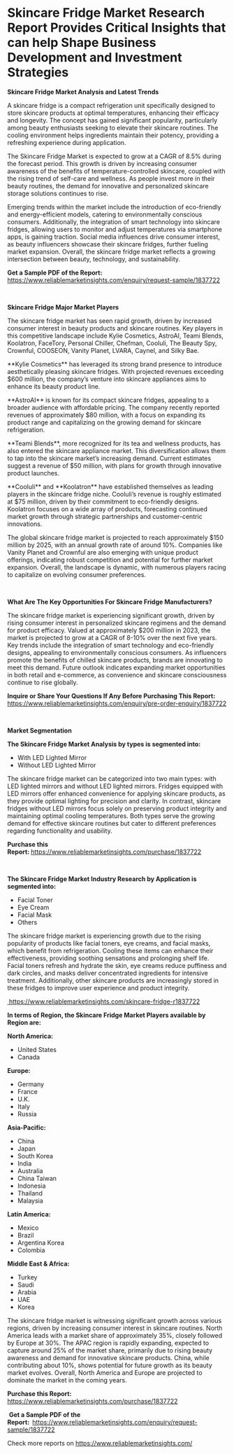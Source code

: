 <p><h1>Skincare Fridge Market Research Report Provides Critical Insights that can help Shape Business Development and Investment Strategies</h1></p><p><strong>Skincare Fridge Market Analysis and Latest Trends</strong></p>
<p><p>A skincare fridge is a compact refrigeration unit specifically designed to store skincare products at optimal temperatures, enhancing their efficacy and longevity. The concept has gained significant popularity, particularly among beauty enthusiasts seeking to elevate their skincare routines. The cooling environment helps ingredients maintain their potency, providing a refreshing experience during application.</p><p>The Skincare Fridge Market is expected to grow at a CAGR of 8.5% during the forecast period. This growth is driven by increasing consumer awareness of the benefits of temperature-controlled skincare, coupled with the rising trend of self-care and wellness. As people invest more in their beauty routines, the demand for innovative and personalized skincare storage solutions continues to rise. </p><p>Emerging trends within the market include the introduction of eco-friendly and energy-efficient models, catering to environmentally conscious consumers. Additionally, the integration of smart technology into skincare fridges, allowing users to monitor and adjust temperatures via smartphone apps, is gaining traction. Social media influences drive consumer interest, as beauty influencers showcase their skincare fridges, further fueling market expansion. Overall, the skincare fridge market reflects a growing intersection between beauty, technology, and sustainability.</p></p>
<p><strong>Get a Sample PDF of the Report:&nbsp;</strong> <a href="https://www.reliablemarketinsights.com/enquiry/request-sample/1837722?utm_campaign=2137&utm_medium=2&utm_source=Github&utm_content=ia&utm_term=08022025&utm_id=skincare-fridge">https://www.reliablemarketinsights.com/enquiry/request-sample/1837722</a></p>
<p>&nbsp;</p>
<p><strong>Skincare Fridge Major Market Players</strong></p>
<p><p>The skincare fridge market has seen rapid growth, driven by increased consumer interest in beauty products and skincare routines. Key players in this competitive landscape include Kylie Cosmetics, AstroAI, Teami Blends, Koolatron, FaceTory, Personal Chiller, Chefman, Cooluli, The Beauty Spy, Crownful, COOSEON, Vanity Planet, LVARA, Caynel, and Silky Bae.</p><p>**Kylie Cosmetics** has leveraged its strong brand presence to introduce aesthetically pleasing skincare fridges. With projected revenues exceeding $600 million, the company’s venture into skincare appliances aims to enhance its beauty product line.</p><p>**AstroAI** is known for its compact skincare fridges, appealing to a broader audience with affordable pricing. The company recently reported revenues of approximately $80 million, with a focus on expanding its product range and capitalizing on the growing demand for skincare refrigeration.</p><p>**Teami Blends**, more recognized for its tea and wellness products, has also entered the skincare appliance market. This diversification allows them to tap into the skincare market’s increasing demand. Current estimates suggest a revenue of $50 million, with plans for growth through innovative product launches.</p><p>**Cooluli** and **Koolatron** have established themselves as leading players in the skincare fridge niche. Cooluli’s revenue is roughly estimated at $75 million, driven by their commitment to eco-friendly designs. Koolatron focuses on a wide array of products, forecasting continued market growth through strategic partnerships and customer-centric innovations.</p><p>The global skincare fridge market is projected to reach approximately $150 million by 2025, with an annual growth rate of around 10%. Companies like Vanity Planet and Crownful are also emerging with unique product offerings, indicating robust competition and potential for further market expansion. Overall, the landscape is dynamic, with numerous players racing to capitalize on evolving consumer preferences.</p></p>
<p>&nbsp;</p>
<p><strong>What Are The Key Opportunities For Skincare Fridge Manufacturers?</strong></p>
<p><p>The skincare fridge market is experiencing significant growth, driven by rising consumer interest in personalized skincare regimens and the demand for product efficacy. Valued at approximately $200 million in 2023, the market is projected to grow at a CAGR of 8-10% over the next five years. Key trends include the integration of smart technology and eco-friendly designs, appealing to environmentally conscious consumers. As influencers promote the benefits of chilled skincare products, brands are innovating to meet this demand. Future outlook indicates expanding market opportunities in both retail and e-commerce, as convenience and skincare consciousness continue to rise globally.</p></p>
<p><strong>Inquire or Share Your Questions If Any Before Purchasing This Report:</strong> <a href="https://www.reliablemarketinsights.com/enquiry/pre-order-enquiry/1837722?utm_campaign=2137&utm_medium=2&utm_source=Github&utm_content=ia&utm_term=08022025&utm_id=skincare-fridge">https://www.reliablemarketinsights.com/enquiry/pre-order-enquiry/1837722</a></p>
<p>&nbsp;</p>
<p><strong>Market Segmentation</strong></p>
<p><strong>The Skincare Fridge Market Analysis by types is segmented into:</strong></p>
<p><ul><li>With LED Lighted Mirror</li><li>Without LED Lighted Mirror</li></ul></p>
<p><p>The skincare fridge market can be categorized into two main types: with LED lighted mirrors and without LED lighted mirrors. Fridges equipped with LED mirrors offer enhanced convenience for applying skincare products, as they provide optimal lighting for precision and clarity. In contrast, skincare fridges without LED mirrors focus solely on preserving product integrity and maintaining optimal cooling temperatures. Both types serve the growing demand for effective skincare routines but cater to different preferences regarding functionality and usability.</p></p>
<p><strong>Purchase this Report:&nbsp;</strong><a href="https://www.reliablemarketinsights.com/purchase/1837722?utm_campaign=2137&utm_medium=2&utm_source=Github&utm_content=ia&utm_term=08022025&utm_id=skincare-fridge">https://www.reliablemarketinsights.com/purchase/1837722</a></p>
<p>&nbsp;</p>
<p><strong>The Skincare Fridge Market Industry Research by Application is segmented into:</strong></p>
<p><ul><li>Facial Toner</li><li>Eye Cream</li><li>Facial Mask</li><li>Others</li></ul></p>
<p><p>The skincare fridge market is experiencing growth due to the rising popularity of products like facial toners, eye creams, and facial masks, which benefit from refrigeration. Cooling these items can enhance their effectiveness, providing soothing sensations and prolonging shelf life. Facial toners refresh and hydrate the skin, eye creams reduce puffiness and dark circles, and masks deliver concentrated ingredients for intensive treatment. Additionally, other skincare products are increasingly stored in these fridges to improve user experience and product integrity.</p></p>
<p><a href="https://www.reliablemarketinsights.com/skincare-fridge-r1837722?utm_campaign=2137&utm_medium=2&utm_source=Github&utm_content=ia&utm_term=08022025&utm_id=skincare-fridge">&nbsp;https://www.reliablemarketinsights.com/skincare-fridge-r1837722</a></p>
<p><strong>In terms of Region, the Skincare Fridge Market Players available by Region are:</strong></p>
<p>
    <p> <strong> North America: </strong>
        <ul>
            <li>United States</li>
            <li>Canada</li>
        </ul>
        </p> 
    <p> <strong> Europe: </strong>
        <ul>
            <li>Germany</li>
            <li>France</li>
            <li>U.K.</li>
            <li>Italy</li>
            <li>Russia</li>
        </ul>
        </p> 
    <p> <strong> Asia-Pacific: </strong>
        <ul>
            <li>China</li>
            <li>Japan</li>
            <li>South Korea</li>
            <li>India</li>
            <li>Australia</li>
            <li>China Taiwan</li>
            <li>Indonesia</li>
            <li>Thailand</li>
            <li>Malaysia</li>
        </ul>
        </p> 
    <p> <strong> Latin America: </strong>
        <ul>
            <li>Mexico</li>
            <li>Brazil</li>
            <li>Argentina Korea</li>
            <li>Colombia</li>
        </ul>
        </p> 
    <p> <strong> Middle East & Africa: </strong>
        <ul>
            <li>Turkey</li>
            <li>Saudi</li>
            <li>Arabia</li>
            <li>UAE</li>
            <li>Korea</li>
        </ul>
    </p>
    </p>
<p><p>The skincare fridge market is witnessing significant growth across various regions, driven by increasing consumer interest in skincare routines. North America leads with a market share of approximately 35%, closely followed by Europe at 30%. The APAC region is rapidly expanding, expected to capture around 25% of the market share, primarily due to rising beauty awareness and demand for innovative skincare products. China, while contributing about 10%, shows potential for future growth as its beauty market evolves. Overall, North America and Europe are projected to dominate the market in the coming years.</p></p>
<p><strong>Purchase this Report: </strong><a href="https://www.reliablemarketinsights.com/purchase/1837722?utm_campaign=2137&utm_medium=2&utm_source=Github&utm_content=ia&utm_term=08022025&utm_id=skincare-fridge">https://www.reliablemarketinsights.com/purchase/1837722</a></p>
<p>&nbsp;<strong>Get a Sample PDF of the Report:&nbsp;&nbsp;</strong><a href="https://www.reliablemarketinsights.com/enquiry/request-sample/1837722?utm_campaign=2137&utm_medium=2&utm_source=Github&utm_content=ia&utm_term=08022025&utm_id=skincare-fridge">https://www.reliablemarketinsights.com/enquiry/request-sample/1837722</a></p>
<p><strong></strong></p>
<p>Check more reports on <a href="https://www.reliablemarketinsights.com/?utm_campaign=2137&utm_medium=2&utm_source=Github&utm_content=ia&utm_term=08022025&utm_id=skincare-fridge">https://www.reliablemarketinsights.com/</a></p>
